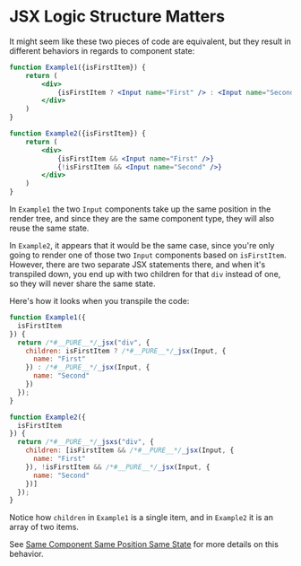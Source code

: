 # JSX Logic Structure Matters

It might seem like these two pieces of code are equivalent, but they result in different behaviors in regards to component state:

```jsx
function Example1({isFirstItem}) {
    return (
        <div>
            {isFirstItem ? <Input name="First" /> : <Input name="Second" />}
        </div>
    )
}

function Example2({isFirstItem}) {
    return (
        <div>
            {isFirstItem && <Input name="First" />}
            {!isFirstItem && <Input name="Second" />}
        </div>
    )
}
```

In `Example1` the two `Input` components take up the same position in the render tree, and since they are the same component type, they will also reuse the same state. 

In `Example2`, it appears that it would be the same case, since you're only going to render one of those two `Input` components based on `isFirstItem`.
However, there are two separate JSX statements there, and when it's transpiled down, you end up with two children for that `div` instead of one, so they will never share the same state.

Here's how it looks when you transpile the code:

```javascript
function Example1({
  isFirstItem
}) {
  return /*#__PURE__*/_jsx("div", {
    children: isFirstItem ? /*#__PURE__*/_jsx(Input, {
      name: "First"
    }) : /*#__PURE__*/_jsx(Input, {
      name: "Second"
    })
  });
}

function Example2({
  isFirstItem
}) {
  return /*#__PURE__*/_jsxs("div", {
    children: [isFirstItem && /*#__PURE__*/_jsx(Input, {
      name: "First"
    }), !isFirstItem && /*#__PURE__*/_jsx(Input, {
      name: "Second"
    })]
  });
}
```

Notice how `children` in `Example1` is a single item, and in `Example2` it is an array of two items.

See [Same Component Same Position Same State](./same-component-same-position-same-state.md) for more details on this behavior.

